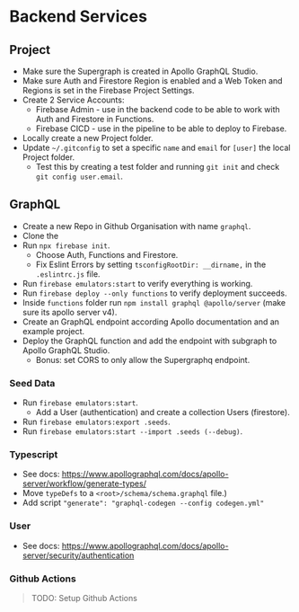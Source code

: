 # Backend Services

## Project

- Make sure the Supergraph is created in Apollo GraphQL Studio.
- Make sure Auth and Firestore Region is enabled and a Web Token and Regions is set in the Firebase Project Settings.
- Create 2 Service Accounts:
    - Firebase Admin - use in the backend code to be able to work with Auth and Firestore in Functions.
    - Firebase CICD - use in the pipeline to be able to deploy to Firebase.
- Locally create a new Project folder.
- Update `~/.gitconfig` to set a specific `name` and `email` for `[user]` the local Project folder.
    - Test this by creating a test folder and running `git init` and check `git config user.email`.

## GraphQL

- Create a new Repo in Github Organisation with name `graphql`.
- Clone the 
- Run `npx firebase init`.
    - Choose Auth, Functions and Firestore.
    - Fix Eslint Errors by setting `tsconfigRootDir: __dirname,` in the `.eslintrc.js` file.
- Run `firebase emulators:start` to verify everything is working.
- Run `firebase deploy --only functions` to verify deployment succeeds.
- Inside `functions` folder run `npm install graphql @apollo/server` (make sure its apollo server v4).
- Create an GraphQL endpoint according Apollo documentation and an example project.
- Deploy the GraphQL function and add the endpoint with subgraph to Apollo GraphQL Studio.
    - Bonus: set CORS to only allow the Supergraphq endpoint.

### Seed Data

- Run `firebase emulators:start`.
    - Add a User (authentication) and create a collection Users (firestore).
- Run `firebase emulators:export .seeds`.
- Run `firebase emulators:start --import .seeds (--debug)`.

### Typescript

- See docs: https://www.apollographql.com/docs/apollo-server/workflow/generate-types/
- Move `typeDefs` to a `<root>/schema/schema.graphql` file.)
- Add script `"generate": "graphql-codegen --config codegen.yml"`

### User

- See docs: https://www.apollographql.com/docs/apollo-server/security/authentication

### Github Actions

> TODO: Setup Github Actions